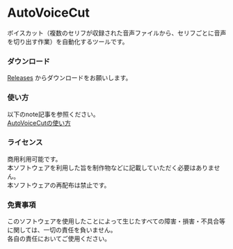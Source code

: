 # AutoVoiceCut
ボイスカット（複数のセリフが収録された音声ファイルから、セリフごとに音声を切り出す作業）を自動化するツールです。

### ダウンロード
[Releases](https://github.com/kanosawa/AutoVoiceCut/releases) からダウンロードをお願いします。

### 使い方
以下のnote記事を参照ください。  
[AutoVoiceCutの使い方](https://note.com/nutrients/n/ne1b8b9514d05)

### ライセンス
商用利用可能です。  
本ソフトウェアを利用した旨を制作物などに記載していただく必要はありません。  
本ソフトウェアの再配布は禁止です。

### 免責事項
このソフトウェアを使用したことによって生じたすべての障害・損害・不具合等に関しては、一切の責任を負いません。  
各自の責任においてご使用ください。
